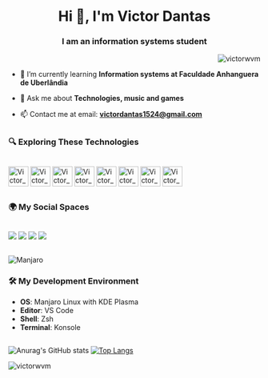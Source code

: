 <h1 align="center">Hi 👋, I'm Victor Dantas</h1>
<h3 align="center">I am an information systems student</h3>

<p align="right"> <img src="https://komarev.com/ghpvc/?username=victorwvm&label=Profile%20views&color=0e75b6&style=flat" alt="victorwvm" /> </p>

- 🌱 I’m currently learning **Information systems at Faculdade Anhanguera de Uberlândia**
 
- 💬 Ask me about **Technologies, music and games**
  
- 📫 Contact me at email: **victordantas1524@gmail.com**


##

### 🔍 Exploring These Technologies

<div style="display: inline_block"><br>
  <img align="center" alt="Victor_JS" height="40" width="40" src="https://cdn.jsdelivr.net/gh/devicons/devicon@latest/icons/javascript/javascript-original.svg" />
  <img align="center" alt="Victor_TS" height="40" width="40" src="https://cdn.jsdelivr.net/gh/devicons/devicon@latest/icons/typescript/typescript-original.svg" />
  <img align="center" alt="Victor_Node" height="40" width="40" src="https://cdn.jsdelivr.net/gh/devicons/devicon@latest/icons/nodejs/nodejs-plain-wordmark.svg" />
<!--   <img align="center" alt="Victor_Mongo" height="40" width="40" src="https://cdn.jsdelivr.net/gh/devicons/devicon@latest/icons/mongodb/mongodb-original-wordmark.svg" /> -->
<!--   <img align="center" alt="Victor_Vue" height="40" width="40" src="https://cdn.jsdelivr.net/gh/devicons/devicon@latest/icons/vuejs/vuejs-original-wordmark.svg" /> -->
  <img align="center" alt="Victor_Angular" height="40" width="40" src="https://cdn.jsdelivr.net/gh/devicons/devicon@latest/icons/angular/angular-original.svg" />
  <img align="center" alt="Victor_Python" height="40" width="40" src="https://cdn.jsdelivr.net/gh/devicons/devicon@latest/icons/python/python-original.svg" />
  <img align="center" alt="Victor_Django" height="40" width="40" src="https://cdn.jsdelivr.net/gh/devicons/devicon@latest/icons/django/django-plain-wordmark.svg" />
  <img align="center" alt="Victor_Postgre" height="40" width="40"src="https://cdn.jsdelivr.net/gh/devicons/devicon@latest/icons/postgresql/postgresql-original-wordmark.svg" />
<!--   <img align="center" alt="Victor_MSQ" height="40" width="40" src="https://cdn.jsdelivr.net/gh/devicons/devicon@latest/icons/mysql/mysql-original-wordmark.svg" /> -->
  <img align="center" alt="Victor_Git" height="40" width="40" src="https://cdn.jsdelivr.net/gh/devicons/devicon@latest/icons/git/git-original.svg" />

  
</div>

##

### 🌍 My Social Spaces

<div style="display: inline_block"><br>
  <a href="https://www.instagram.com/victor.wvm/" target="_blank"><img src="https://img.shields.io/badge/-Instagram-%23E4405F?style=for-the-badge&logo=instagram&logoColor=white" target="_blank"></a>
  <a href="https://www.last.fm/user/kyeta" target="_blank"><img src="https://img.shields.io/badge/last.fm-D51007?style=for-the-badge&logo=last.fm&logoColor=white"></a> 
  <a href="https://www.linkedin.com/in/jose-victor-dantas-618810215/" target="_blank"><img src="https://img.shields.io/badge/-LinkedIn-%230077B5?style=for-the-badge&logo=linkedin&logoColor=white" target="_blank"></a> 
  <a href="https://leetcode.com/u/victor_wvm/" target="_blank"><img src="https://img.shields.io/badge/-LeetCode-FFA116?style=for-the-badge&logo=LeetCode&logoColor=black" target ="_blank"></a>
</div>

##

![Manjaro](https://img.shields.io/badge/OS-Manjaro-35BF5C?logo=manjaro)
### 🛠️ My Development Environment
- **OS**: Manjaro Linux with KDE Plasma
- **Editor**: VS Code
- **Shell**: Zsh
- **Terminal**: Konsole

##
![Anurag's GitHub stats](https://github-readme-stats.vercel.app/api?username=victorwvm&show_icons=true&theme=transparent)
[![Top Langs](https://github-readme-stats.vercel.app/api/top-langs/?username=victorwvm&layout=compact&theme=transparent)](https://github.com/anuraghazra/github-readme-stats)

<p><img align="center" src="https://github-readme-streak-stats.herokuapp.com/?user=victorwvm&theme=transparent" alt="victorwvm" /></p>
